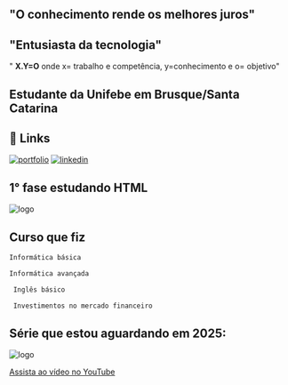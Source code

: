 ## "O conhecimento rende os melhores juros" 
## "Entusiasta da tecnologia"
" **X.Y=O**     onde x= trabalho e competência, y=conhecimento e o= objetivo" 
## Estudante da Unifebe em Brusque/Santa Catarina
## 🔗 Links
[![portfolio](https://img.shields.io/badge/my_portfolio-000?style=for-the-badge&logo=ko-fi&logoColor=white)](https://github.com/FelipeIBernardino)
[![linkedin](https://img.shields.io/badge/linkedin-0A66C2?style=for-the-badge&logo=linkedin&logoColor=white)](https://www.linkedin.com/in/felipe-isaias-bernardino-6860bb1b4/)


## 1° fase estudando HTML

![logo](https://kinsta.com/wp-content/uploads/2021/11/Untitled-54.png)


## Curso que fiz



```bash
Informática básica
```



```bash
Informática avançada
```



```bash
 Inglês básico
```


```bash
 Investimentos no mercado financeiro
```

## Série que estou aguardando em 2025:

![logo](https://media.giphy.com/media/12xSRvZYyaVk2s/giphy.gif?cid=790b76116dhwqibdfxmsc9mbyh5jjuro1mbyx6dw6s9isruv&ep=v1_gifs_search&rid=giphy.gif&ct=g)

[Assista ao vídeo no YouTube](https://www.youtube.com/watch?v=wrXwPmg4AnM)

<!--
**FelipeIBernardino/FelipeIBernardino** is a ✨ _special_ ✨ repository because its `README.md` (this file) appears on your GitHub profile.

Here are some ideas to get you started:

- 🔭 I’m currently working on ...
- 🌱 I’m currently learning ...
- 👯 I’m looking to collaborate on ...
- 🤔 I’m looking for help with ...
- 💬 Ask me about ...
- 📫 How to reach me: ...
- 😄 Pronouns: ...
- ⚡ Fun fact: ...
-->
